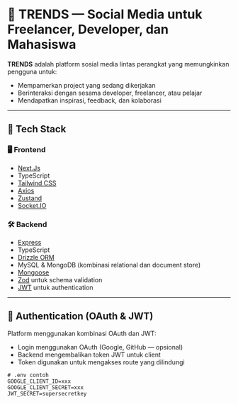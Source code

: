 # 🚀 TRENDS — Social Media untuk Freelancer, Developer, dan Mahasiswa

**TRENDS** adalah platform sosial media lintas perangkat yang memungkinkan pengguna untuk:

- Mempamerkan project yang sedang dikerjakan
- Berinteraksi dengan sesama developer, freelancer, atau pelajar
- Mendapatkan inspirasi, feedback, dan kolaborasi

---

## 🧱 Tech Stack

### 🖥️ Frontend

- [Next.Js](https://vitejs.dev/)
- TypeScript
- [Tailwind CSS](https://tailwindcss.com/)
- [Axios](https://axios-http.com/)
- [Zustand](https://github.com/pmndrs/zustand)
- [Socket.IO](https://socket.io/)

### 🛠️ Backend

- [Express](https://expressjs.com/)
- TypeScript
- [Drizzle ORM](https://orm.drizzle.team/)
- MySQL & MongoDB (kombinasi relational dan document store)
- [Mongoose](https://mongoosejs.com/)
- [Zod](https://zod.dev/) untuk schema validation
- [JWT](https://jwt.io/) untuk authentication

---

## 🔐 Authentication (OAuth & JWT)

Platform menggunakan kombinasi OAuth dan JWT:

- Login menggunakan OAuth (Google, GitHub — opsional)
- Backend mengembalikan token JWT untuk client
- Token digunakan untuk mengakses route yang dilindungi

```env
# .env contoh
GOOGLE_CLIENT_ID=xxx
GOOGLE_CLIENT_SECRET=xxx
JWT_SECRET=supersecretkey
```
